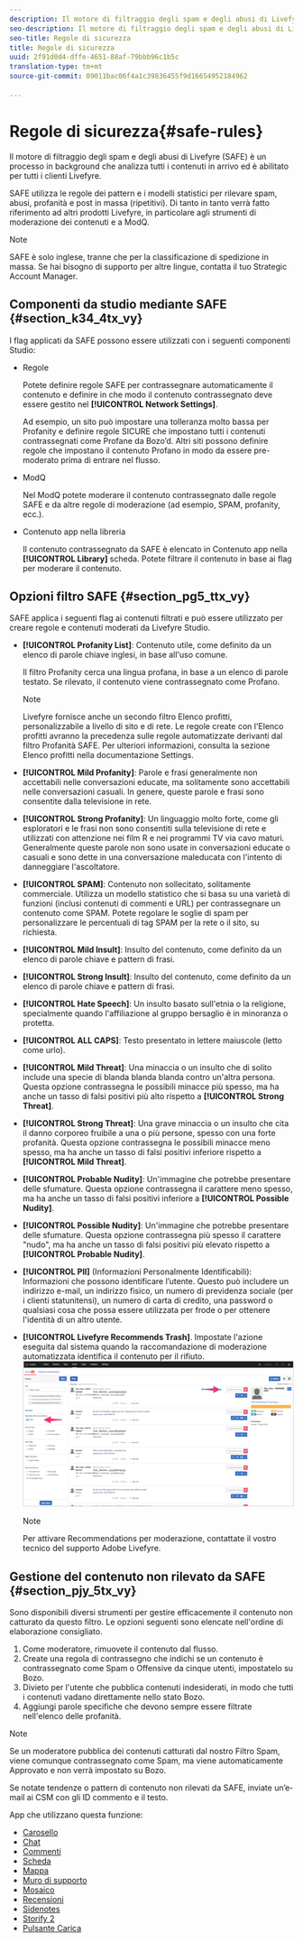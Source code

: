```yaml
---
description: Il motore di filtraggio degli spam e degli abusi di Livefyre (SAFE) è un processo in background che analizza tutti i contenuti in arrivo ed è abilitato per tutti i clienti Livefyre.
seo-description: Il motore di filtraggio degli spam e degli abusi di Livefyre (SAFE) è un processo in background che analizza tutti i contenuti in arrivo ed è abilitato per tutti i clienti Livefyre.
seo-title: Regole di sicurezza
title: Regole di sicurezza
uuid: 2f91d0d4-dffe-4651-88af-79bbb96c1b5c
translation-type: tm+mt
source-git-commit: 09011bac06f4a1c39836455f9d16654952184962

---
```



# Regole di sicurezza{#safe-rules}

Il motore di filtraggio degli spam e degli abusi di Livefyre (SAFE) è un processo in background che analizza tutti i contenuti in arrivo ed è abilitato per tutti i clienti Livefyre.



SAFE utilizza le regole dei pattern e i modelli statistici per rilevare spam, abusi, profanità e post in massa (ripetitivi). Di tanto in tanto verrà fatto riferimento ad altri prodotti Livefyre, in particolare agli strumenti di moderazione dei contenuti e a ModQ.

>[!NOTE]
>
>SAFE è solo inglese, tranne che per la classificazione di spedizione in massa. Se hai bisogno di supporto per altre lingue, contatta il tuo Strategic Account Manager.

## Componenti da studio mediante SAFE {#section_k34_4tx_vy}

I flag applicati da SAFE possono essere utilizzati con i seguenti componenti Studio:

* Regole

   Potete definire regole SAFE per contrassegnare automaticamente il contenuto e definire in che modo il contenuto contrassegnato deve essere gestito nel **[!UICONTROL Network Settings]**.

   Ad esempio, un sito può impostare una tolleranza molto bassa per Profanity e definire regole SICURE che impostano tutti i contenuti contrassegnati come Profane da Bozo’d. Altri siti possono definire regole che impostano il contenuto Profano in modo da essere pre-moderato prima di entrare nel flusso.

* ModQ

   Nel ModQ potete moderare il contenuto contrassegnato dalle regole SAFE e da altre regole di moderazione (ad esempio, SPAM, profanity, ecc.).

* Contenuto app nella libreria

   Il contenuto contrassegnato da SAFE è elencato in Contenuto app nella **[!UICONTROL Library]** scheda. Potete filtrare il contenuto in base ai flag per moderare il contenuto.

## Opzioni filtro SAFE {#section_pg5_ttx_vy}

SAFE applica i seguenti flag ai contenuti filtrati e può essere utilizzato per creare regole e contenuti moderati da Livefyre Studio.

* **[!UICONTROL Profanity List]**: Contenuto utile, come definito da un elenco di parole chiave inglesi, in base all'uso comune.

   Il filtro Profanity cerca una lingua profana, in base a un elenco di parole testato. Se rilevato, il contenuto viene contrassegnato come Profano.

   >[!NOTE]
   >
   >Livefyre fornisce anche un secondo filtro Elenco profitti, personalizzabile a livello di sito e di rete. Le regole create con l'Elenco profitti avranno la precedenza sulle regole automatizzate derivanti dal filtro Profanità SAFE. Per ulteriori informazioni, consulta la sezione Elenco profitti nella documentazione Settings.

* **[!UICONTROL Mild Profanity]**: Parole e frasi generalmente non accettabili nelle conversazioni educate, ma solitamente sono accettabili nelle conversazioni casuali. In genere, queste parole e frasi sono consentite dalla televisione in rete.
* **[!UICONTROL Strong Profanity]**: Un linguaggio molto forte, come gli esploratori e le frasi non sono consentiti sulla televisione di rete e utilizzati con attenzione nei film R e nei programmi TV via cavo maturi. Generalmente queste parole non sono usate in conversazioni educate o casuali e sono dette in una conversazione maleducata con l'intento di danneggiare l'ascoltatore.
* **[!UICONTROL SPAM]**: Contenuto non sollecitato, solitamente commerciale. Utilizza un modello statistico che si basa su una varietà di funzioni (inclusi contenuti di commenti e URL) per contrassegnare un contenuto come SPAM. Potete regolare le soglie di spam per personalizzare le percentuali di tag SPAM per la rete o il sito, su richiesta.
* **[!UICONTROL Mild Insult]**: Insulto del contenuto, come definito da un elenco di parole chiave e pattern di frasi.
* **[!UICONTROL Strong Insult]**: Insulto del contenuto, come definito da un elenco di parole chiave e pattern di frasi.
* **[!UICONTROL Hate Speech]**: Un insulto basato sull'etnia o la religione, specialmente quando l'affiliazione al gruppo bersaglio è in minoranza o protetta.
* **[!UICONTROL ALL CAPS]**: Testo presentato in lettere maiuscole (letto come urlo).
* **[!UICONTROL Mild Threat]**: Una minaccia o un insulto che di solito include una specie di blanda blanda blanda contro un'altra persona. Questa opzione contrassegna le possibili minacce più spesso, ma ha anche un tasso di falsi positivi più alto rispetto a **[!UICONTROL Strong Threat]**.

* **[!UICONTROL Strong Threat]**: Una grave minaccia o un insulto che cita il danno corporeo fruibile a una o più persone, spesso con una forte profanità. Questa opzione contrassegna le possibili minacce meno spesso, ma ha anche un tasso di falsi positivi inferiore rispetto a **[!UICONTROL Mild Threat]**.

* **[!UICONTROL Probable Nudity]**: Un'immagine che potrebbe presentare delle sfumature. Questa opzione contrassegna il carattere meno spesso, ma ha anche un tasso di falsi positivi inferiore a **[!UICONTROL Possible Nudity]**.

* **[!UICONTROL Possible Nudity]**: Un'immagine che potrebbe presentare delle sfumature. Questa opzione contrassegna più spesso il carattere "nudo", ma ha anche un tasso di falsi positivi più elevato rispetto a **[!UICONTROL Probable Nudity]**.

* **[!UICONTROL PII]** (Informazioni Personalmente Identificabili): Informazioni che possono identificare l’utente. Questo può includere un indirizzo e-mail, un indirizzo fisico, un numero di previdenza sociale (per i clienti statunitensi), un numero di carta di credito, una password o qualsiasi cosa che possa essere utilizzata per frode o per ottenere l'identità di un altro utente.
* **[!UICONTROL Livefyre Recommends Trash]**. Impostate l'azione eseguita dal sistema quando la raccomandazione di moderazione automatizzata identifica il contenuto per il rifiuto.  ![](assets/mod_reco1.png)

   >[!NOTE]
   >
   >Per attivare Recommendations per moderazione, contattate il vostro tecnico del supporto Adobe Livefyre.

## Gestione del contenuto non rilevato da SAFE {#section_pjy_5tx_vy}

Sono disponibili diversi strumenti per gestire efficacemente il contenuto non catturato da questo filtro. Le opzioni seguenti sono elencate nell'ordine di elaborazione consigliato.

1. Come moderatore, rimuovete il contenuto dal flusso.
1. Create una regola di contrassegno che indichi se un contenuto è contrassegnato come Spam o Offensive da cinque utenti, impostatelo su Bozo.
1. Divieto per l'utente che pubblica contenuti indesiderati, in modo che tutti i contenuti vadano direttamente nello stato Bozo.
1. Aggiungi parole specifiche che devono sempre essere filtrate nell'elenco delle profanità.

>[!NOTE]
>
>Se un moderatore pubblica dei contenuti catturati dal nostro Filtro Spam, viene comunque contrassegnato come Spam, ma viene automaticamente Approvato e non verrà impostato su Bozo.

Se notate tendenze o pattern di contenuto non rilevati da SAFE, inviate un’e-mail ai CSM con gli ID commento e il testo.



App che utilizzano questa funzione:

* [Carosello](/help/using/c-about-apps/c-carousel-app/c-carousel-app.md#c_carousel_app)
* [Chat](/help/using/c-about-apps/c-chat-app/c-chat-app.md#c_chat_app)
* [Commenti](/help/using/c-about-apps/c-comments/c-comments.md)
* [Scheda](/help/using/c-about-apps/c-feature-card-app/c-feature-card-app.md#c_feature_card_app)
* [Mappa](/help/using/c-about-apps/c-map-app/c-map-app.md#c_map_app)
* [Muro di supporto](/help/using/c-about-apps/c-media-wall-app/c-media-wall-app.md#c_media_wall_app)
* [Mosaico](/help/using/c-about-apps/c-mosaic-app/c-mosaic-app.md#c_mosaic_app)
* [Recensioni](/help/using/c-about-apps/c-reviews-app/c-reviews-app.md#c_reviews_app)
* [Sidenotes](/help/using/c-about-apps/c-sidenotes-app/c-sidenotes-app.md#c_sidenotes_app)
* [Storify 2](/help/using/c-about-apps/c-storify2/c-storify2.md#c_storify2)
* [Pulsante Carica](/help/using/c-about-apps/c-upload-button-app/c-upload-button-app.md#c_upload_button_app)

